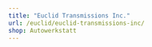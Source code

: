 ```yaml
---
title: "Euclid Transmissions Inc."
url: /euclid/euclid-transmissions-inc/
shop: Autowerkstatt
---
```

